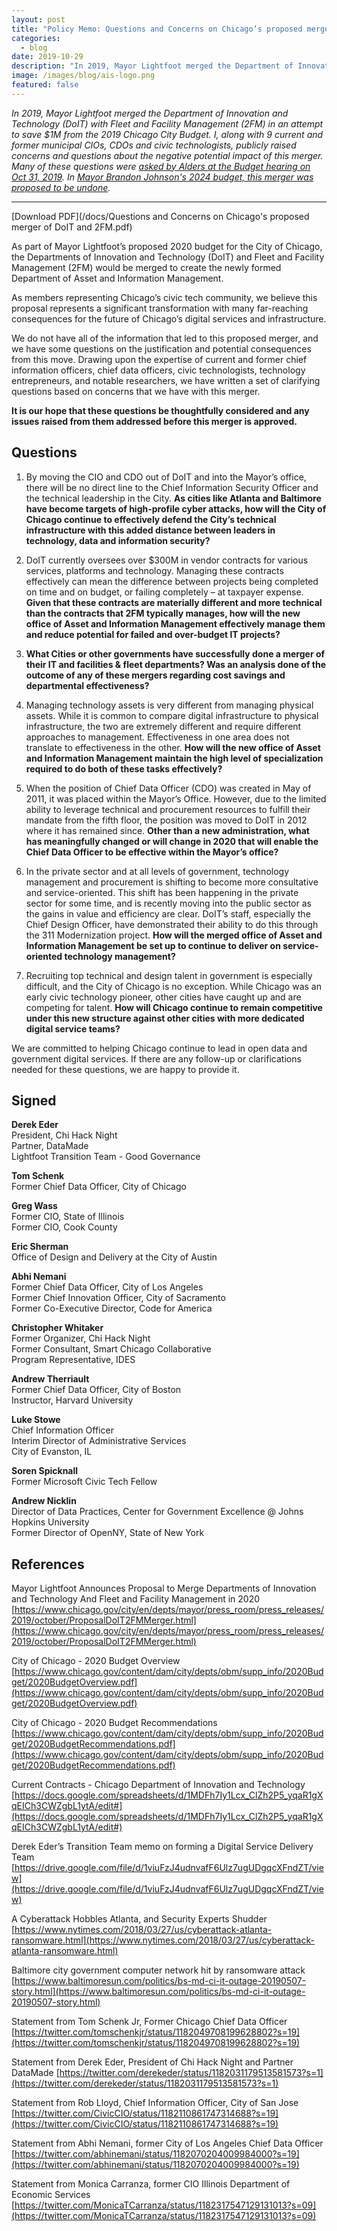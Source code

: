```yaml
---
layout: post
title: "Policy Memo: Questions and Concerns on Chicago’s proposed merger of the Departments of Innovation and Technology (DoIT) and Fleet and Facility Management (2FM)"
categories: 
  - blog
date: 2019-10-29
description: "In 2019, Mayor Lightfoot merged the Department of Innovation and Technology (DoIT) with Fleet and Facility Management (2FM) in an attempt to save $1M from the 2019 Chicago City Budget. I, along with 9 current and former municipal CIOs, CDOs and civic technologists, raised concerns and questions about the negative potential impact of this merger. In Mayor Brandon Johnson's 2024 budget, this merger was proposed to be undone."
image: /images/blog/ais-logo.png
featured: false
---
```


_In 2019, Mayor Lightfoot merged the Department of Innovation and Technology (DoIT) with Fleet and Facility Management (2FM) in an attempt to save $1M from the 2019 Chicago City Budget. I, along with 9 current and former municipal CIOs, CDOs and civic technologists, publicly raised concerns and questions about the negative potential impact of this merger. Many of these questions were [asked by Alders at the Budget hearing on Oct 31, 2019](https://chicago.councilmatic.org/event/committee-on-budget-and-government-3875280e05c2/). In [Mayor Brandon Johnson's 2024 budget, this merger was proposed to be undone](https://news.wttw.com/2023/10/11/mayor-brandon-johnson-proposes-166b-spending-plan-closes-budget-gap-expands-mental-health)._

---

<i class='fa fa-file-pdf'></i> [Download PDF](/docs/Questions and Concerns on Chicago's proposed merger of DoIT and 2FM.pdf)

As part of Mayor Lightfoot’s proposed 2020 budget for the City of Chicago, the Departments of Innovation and Technology (DoIT) and Fleet and Facility Management (2FM) would be merged to create the newly formed Department of Asset and Information Management.

As members representing Chicago’s civic tech community, we believe this proposal represents a significant transformation with many far-reaching consequences for the future of Chicago’s digital services and infrastructure.

We do not have all of the information that led to this proposed merger, and we have some questions on the justification and potential consequences from this move. Drawing upon the expertise of current and former chief information officers, chief data officers, civic technologists, technology entrepreneurs, and notable researchers, we have written a set of clarifying questions based on concerns that we have with this merger. 

**It is our hope that these questions be thoughtfully considered and any issues raised from them addressed before this merger is approved.**


## Questions

1. By moving the CIO and CDO out of DoIT and into the Mayor’s office, there will be no direct line to the Chief Information Security Officer and the technical leadership in the City. **As cities like Atlanta and Baltimore have become targets of high-profile cyber attacks, how will the City of Chicago continue to effectively defend the City’s technical infrastructure with this added distance between leaders in technology, data and information security?** 

2. DoIT currently oversees over $300M in vendor contracts for various services, platforms and technology. Managing these contracts effectively can mean the difference between projects being completed on time and on budget, or failing completely – at taxpayer expense. **Given that these contracts are materially different and more technical than the contracts that 2FM typically manages, how will the new office of Asset and Information Management effectively manage them and reduce potential for failed and over-budget IT projects?** 

3. **What Cities or other governments have successfully done a merger of their IT and facilities & fleet departments? Was an analysis done of the outcome of any of these mergers regarding cost savings and departmental effectiveness?**

4. Managing technology assets is very different from managing physical assets. While it is common to compare digital infrastructure to physical infrastructure, the two are extremely different and require different approaches to management. Effectiveness in one area does not translate to effectiveness in the other. **How will the new office of Asset and Information Management maintain the high level of specialization required to do both of these tasks effectively?**

5. When the position of Chief Data Officer (CDO) was created in May of 2011, it was placed within the Mayor’s Office. However, due to the limited ability to leverage technical and procurement resources to fulfill their mandate from the fifth floor, the position was moved to DoIT in 2012 where it has remained since. **Other than a new administration, what has meaningfully changed or will change in 2020 that will enable the Chief Data Officer to be effective within the Mayor’s office?**

6. In the private sector and at all levels of government, technology management and procurement is shifting to become more consultative and service-oriented. This shift has been happening in the private sector for some time, and is recently moving into the public sector as the gains in value and efficiency are clear. DoIT’s staff, especially the Chief Design Officer, have demonstrated their ability to do this through the 311 Modernization project. **How will the merged office of Asset and Information Management be set up to continue to deliver on service-oriented technology management?**

7. Recruiting top technical and design talent in government is especially difficult, and the City of Chicago is no exception. While Chicago was an early civic technology pioneer, other cities have caught up and are competing for talent. **How will Chicago continue to remain competitive under this new structure against other cities with more dedicated digital service teams?**

We are committed to helping Chicago continue to lead in open data and government digital services. If there are any follow-up or clarifications needed for these questions, we are happy to provide it. 

## Signed

**Derek Eder**\
President, Chi Hack Night\
Partner, DataMade\
Lightfoot Transition Team - Good Governance	

**Tom Schenk**\
Former Chief Data Officer, City of Chicago

**Greg Wass**\
Former CIO, State of Illinois\
Former CIO, Cook County

**Eric Sherman**\
Office of Design and Delivery at the City of Austin

**Abhi Nemani**\
Former Chief Data Officer, City of Los Angeles\
Former Chief Innovation Officer, City of Sacramento\
Former Co-Executive Director, Code for America

**Christopher Whitaker**\
Former Organizer, Chi Hack Night\
Former Consultant, Smart Chicago Collaborative\
Program Representative, IDES

**Andrew Therriault**\
Former Chief Data Officer, City of Boston\
Instructor, Harvard University

**Luke Stowe**\
Chief Information Officer\
Interim Director of Administrative Services\
City of Evanston, IL

**Soren Spicknall**\
Former Microsoft Civic Tech Fellow

**Andrew Nicklin**\
Director of Data Practices, Center for Government Excellence @ Johns Hopkins University\
Former Director of OpenNY, State of New York


## References

Mayor Lightfoot Announces Proposal to Merge Departments of Innovation and Technology And Fleet and Facility Management in 2020
[https://www.chicago.gov/city/en/depts/mayor/press_room/press_releases/2019/october/ProposalDoIT2FMMerger.html](https://www.chicago.gov/city/en/depts/mayor/press_room/press_releases/2019/october/ProposalDoIT2FMMerger.html)

City of Chicago - 2020 Budget Overview \
[https://www.chicago.gov/content/dam/city/depts/obm/supp_info/2020Budget/2020BudgetOverview.pdf](https://www.chicago.gov/content/dam/city/depts/obm/supp_info/2020Budget/2020BudgetOverview.pdf)

City of Chicago - 2020 Budget Recommendations
[https://www.chicago.gov/content/dam/city/depts/obm/supp_info/2020Budget/2020BudgetRecommendations.pdf](https://www.chicago.gov/content/dam/city/depts/obm/supp_info/2020Budget/2020BudgetRecommendations.pdf)

Current Contracts - Chicago Department of Innovation and Technology
[https://docs.google.com/spreadsheets/d/1MDFh7Iy1Lcx_ClZh2P5_yqaR1gXqEICh3CWZgbL1ytA/edit#](https://docs.google.com/spreadsheets/d/1MDFh7Iy1Lcx_ClZh2P5_yqaR1gXqEICh3CWZgbL1ytA/edit#)

Derek Eder’s Transition Team memo on forming a Digital Service Delivery Team [https://drive.google.com/file/d/1viuFzJ4udnvafF6Ulz7ugUDgqcXFndZT/view](https://drive.google.com/file/d/1viuFzJ4udnvafF6Ulz7ugUDgqcXFndZT/view)

A Cyberattack Hobbles Atlanta, and Security Experts Shudder
[https://www.nytimes.com/2018/03/27/us/cyberattack-atlanta-ransomware.html](https://www.nytimes.com/2018/03/27/us/cyberattack-atlanta-ransomware.html)

Baltimore city government computer network hit by ransomware attack
[https://www.baltimoresun.com/politics/bs-md-ci-it-outage-20190507-story.html](https://www.baltimoresun.com/politics/bs-md-ci-it-outage-20190507-story.html) 

Statement from Tom Schenk Jr, Former Chicago Chief Data Officer [https://twitter.com/tomschenkjr/status/1182049708199628802?s=19](https://twitter.com/tomschenkjr/status/1182049708199628802?s=19) 

Statement from Derek Eder, President of Chi Hack Night and Partner DataMade [https://twitter.com/derekeder/status/1182031179513581573?s=1](https://twitter.com/derekeder/status/1182031179513581573?s=1) 

Statement from Rob Lloyd, Chief Information Officer, City of San Jose [https://twitter.com/CivicCIO/status/1182110861747314688?s=19](https://twitter.com/CivicCIO/status/1182110861747314688?s=19) 

Statement from Abhi Nemani, former City of Los Angeles Chief Data Officer [https://twitter.com/abhinemani/status/1182070204009984000?s=19](https://twitter.com/abhinemani/status/1182070204009984000?s=19)

Statement from Monica Carranza, former CIO Illinois Department of Economic Services [https://twitter.com/MonicaTCarranza/status/1182317547129131013?s=09](https://twitter.com/MonicaTCarranza/status/1182317547129131013?s=09)

